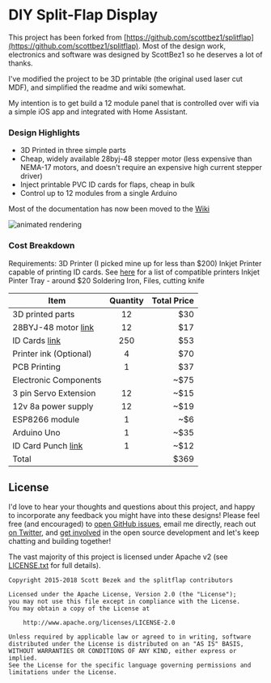 # DIY Split-Flap Display

This project has been forked from [https://github.com/scottbez1/splitflap](https://github.com/scottbez1/splitflap). Most of the design work, electronics and software was designed by ScottBez1 so he deserves a lot of thanks.

I've modified the project to be 3D printable (the original used laser cut MDF), and simplified the readme and wiki somewhat.

My intention is to get build a 12 module panel that is controlled over wifi via a simple iOS app and integrated with Home Assistant.

### Design Highlights ###
* 3D Printed in three simple parts
* Cheap, widely available 28byj-48 stepper motor (less expensive than NEMA-17 motors, and doesn't require an expensive high current stepper driver)
* Inject printable PVC ID cards for flaps, cheap in bulk
* Control up to 12 modules from a single Arduino

Most of the documentation has now been moved to the [Wiki](https://github.com/NilSkilz/splitflap/wiki)


![animated rendering](https://github.com/NilSkilz/splitflap/blob/master/docs/animation.gif)


### Cost Breakdown ###

Requirements:
3D Printer (I picked mine up for less than $200)
Inkjet Printer capable of printing ID cards. See [here](https://brainstormidsupply.com/inkjet-id-cards/kits-cards-trays) for a list of compatible printers
Inkjet Pinter Tray - around $20
Soldering Iron, Files, cutting knife

| Item        | Quantity           | Total Price  |
| ------------- |:-------------:| -----:|
| 3D printed parts     | 12 | $30 |
| 28BYJ-48 motor [link](https://www.aliexpress.com/item/10PCS-LOT-28BYJ-48-Lead-25cm-Stepper-Motor-DC-5V-4-Phase-Step-Motor-Reduction-Newest/32602045093.html?spm=a2g0s.9042311.0.0.37e84c4dhdhRja)    | 12      |   $17 |
| ID Cards [link](https://www.amazon.co.uk/gp/product/B07C3LLKK9/ref=oh_aui_detailpage_o02_s00?ie=UTF8&psc=1) | 250      |    $53 |
| Printer ink (Optional) | 4      |    $70 | (only needed if printing white text on black background)
| PCB Printing | 1      |    $37 |
| Electronic Components |      |    ~$75 | (Could be cheaper ordering certain things from China)
| 3 pin Servo Extension | 12     |    ~$15 |
| 12v 8a power supply | 12     |    ~$19 |
| ESP8266 module | 1     |    ~$6 |
| Arduino Uno | 1     |    ~$35 |
| ID Card Punch [link](https://www.amazon.co.uk/gp/product/B01C3ZXAQ0/ref=oh_aui_detailpage_o04_s00?ie=UTF8&psc=1)| 1     |    ~$12 |
| Total | | $369 |





## License ##
I'd love to hear your thoughts and questions about this project, and happy to incorporate any feedback you might have into these designs! Please feel free (and encouraged) to [open GitHub issues](https://github.com/scottbez1/splitflap/issues/new), email me directly, reach out [on Twitter](https://twitter.com/scottbez1), and [get involved](https://github.com/scottbez1/splitflap/pulls) in the open source development and let's keep chatting and building together!

The vast majority of this project is licensed under Apache v2 (see [LICENSE.txt](LICENSE.txt) for full details).

    Copyright 2015-2018 Scott Bezek and the splitflap contributors

    Licensed under the Apache License, Version 2.0 (the "License");
    you may not use this file except in compliance with the License.
    You may obtain a copy of the License at

        http://www.apache.org/licenses/LICENSE-2.0

    Unless required by applicable law or agreed to in writing, software
    distributed under the License is distributed on an "AS IS" BASIS,
    WITHOUT WARRANTIES OR CONDITIONS OF ANY KIND, either express or implied.
    See the License for the specific language governing permissions and
    limitations under the License.
